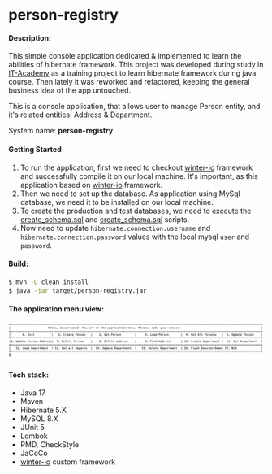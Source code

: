 # person-registry 

#### Description:
This simple console application dedicated & implemented to learn the abilities of hibernate framework.
This project was developed during study in <a href="https://www.it-academy.by">IT-Academy</a> as a training project to learn hibernate framework during java course.
Then lately it was reworked and refactored, keeping the general business idea of the app untouched.

This is a console application, that allows user to manage Person entity, and it's related entities: Address & Department.

System name: **person-registry**

#### Getting Started
1. To run the application, first we need to checkout [winter-io](https://github.com/cyberalexander/winter-io) framework and successfully compile it on our local machine.
It's important, as this application based on [winter-io](https://github.com/cyberalexander/winter-io) framework.
2. Then we need to set up the database. As application using MySql database, we need it to be installed on our local machine. 
3. To create the production and test databases, we need to execute the [create_schema.sql](_secret/create_schema.sql) and [create_schema.sql](_secret/create_test_schema.sql) scripts.
4. Now need to update `hibernate.connection.username` and `hibernate.connection.password` values with the local mysql `user` and `password`.

#### Build:
```bash
$ mvn -U clean install
$ java -jar target/person-registry.jar
```

#### The application menu view:
![img.png](static/menu_v2.0.3.jpg)

#### Tech stack:
- Java 17
- Maven
- Hibernate 5.X
- MySQL 8.X
- JUnit 5
- Lombok
- PMD, CheckStyle
- JaCoCo
- [winter-io](https://github.com/cyberalexander/winter-io) custom framework